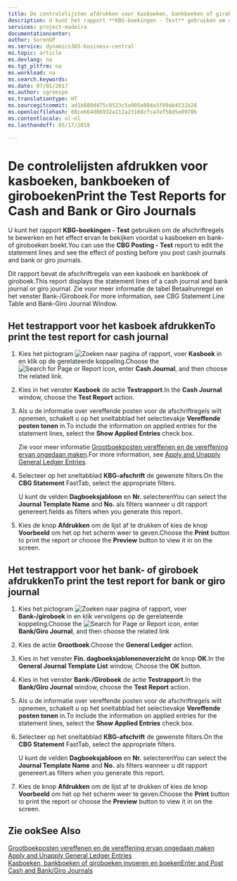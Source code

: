 ```yaml
---
title: De controlelijsten afdrukken voor kasboeken, bankboeken of giroboeken
description: U kunt het rapport **KBG-boekingen - Test** gebruiken om de afschriftregels te bewerken en het effect ervan te bekijken voordat u kasboeken en bank- of giroboeken boekt.
services: project-madeira
documentationcenter: 
author: SorenGP
ms.service: dynamics365-business-central
ms.topic: article
ms.devlang: na
ms.tgt_pltfrm: na
ms.workload: na
ms.search.keywords: 
ms.date: 07/01/2017
ms.author: sgroespe
ms.translationtype: HT
ms.sourcegitcommit: ad1b888d475c0523c5a905e804a3f89ab4531b28
ms.openlocfilehash: 60ce664d86932a112a23168cfca7ef58d5e0970b
ms.contentlocale: nl-nl
ms.lasthandoff: 05/17/2018

---
```

# <a name="print-the-test-reports-for-cash-and-bank-or-giro-journals"></a><span data-ttu-id="ac98d-103">De controlelijsten afdrukken voor kasboeken, bankboeken of giroboeken</span><span class="sxs-lookup"><span data-stu-id="ac98d-103">Print the Test Reports for Cash and Bank or Giro Journals</span></span>
<span data-ttu-id="ac98d-104">U kunt het rapport **KBG-boekingen - Test** gebruiken om de afschriftregels te bewerken en het effect ervan te bekijken voordat u kasboeken en bank- of giroboeken boekt.</span><span class="sxs-lookup"><span data-stu-id="ac98d-104">You can use the **CBG Posting - Test** report to edit the statement lines and see the effect of posting before you post cash journals and bank or giro journals.</span></span>  

<span data-ttu-id="ac98d-105">Dit rapport bevat de afschriftregels van een kasboek en bankboek of giroboek.</span><span class="sxs-lookup"><span data-stu-id="ac98d-105">This report displays the statement lines of a cash journal and bank journal or giro journal.</span></span> <span data-ttu-id="ac98d-106">Zie voor meer informatie de tabel Betaalrunregel en het venster Bank-/Giroboek.</span><span class="sxs-lookup"><span data-stu-id="ac98d-106">For more information, see CBG Statement Line Table and Bank-Giro Journal Window.</span></span>  

## <a name="to-print-the-test-report-for-cash-journal"></a><span data-ttu-id="ac98d-107">Het testrapport voor het kasboek afdrukken</span><span class="sxs-lookup"><span data-stu-id="ac98d-107">To print the test report for cash journal</span></span>  

1.  <span data-ttu-id="ac98d-108">Kies het pictogram ![Zoeken naar pagina of rapport](../../media/ui-search/search_small.png "pictogram Zoeken naar pagina of rapport"), voer **Kasboek** in en klik op de gerelateerde koppeling.</span><span class="sxs-lookup"><span data-stu-id="ac98d-108">Choose the ![Search for Page or Report](../../media/ui-search/search_small.png "Search for Page or Report icon") icon, enter **Cash Journal**, and then choose the related link.</span></span>  
2.  <span data-ttu-id="ac98d-109">Kies in het venster **Kasboek** de actie **Testrapport**.</span><span class="sxs-lookup"><span data-stu-id="ac98d-109">In the **Cash Journal** window, choose the **Test Report** action.</span></span>  
3.  <span data-ttu-id="ac98d-110">Als u de informatie over vereffende posten voor de afschriftregels wilt opnemen, schakelt u op het sneltabblad het selectievakje **Vereffende posten tonen** in.</span><span class="sxs-lookup"><span data-stu-id="ac98d-110">To include the information on applied entries for the statement lines, select the **Show Applied Entries** check box.</span></span>  

    <span data-ttu-id="ac98d-111">Zie voor meer informatie [Grootboekposten vereffenen en de vereffening ervan ongedaan maken](how-to-apply-and-unapply-general-ledger-entries.md).</span><span class="sxs-lookup"><span data-stu-id="ac98d-111">For more information, see [Apply and Unapply General Ledger Entries](how-to-apply-and-unapply-general-ledger-entries.md).</span></span>  

4.  <span data-ttu-id="ac98d-112">Selecteer op het sneltabblad **KBG-afschrift** de gewenste filters.</span><span class="sxs-lookup"><span data-stu-id="ac98d-112">On the **CBG Statement** FastTab, select the appropriate filters.</span></span>  

    <span data-ttu-id="ac98d-113">U kunt de velden **Dagboeksjabloon** en **Nr.** selecteren</span><span class="sxs-lookup"><span data-stu-id="ac98d-113">You can select the **Journal Template Name** and **No.**</span></span> <span data-ttu-id="ac98d-114">als filters wanneer u dit rapport genereert.</span><span class="sxs-lookup"><span data-stu-id="ac98d-114">fields as filters when you generate this report.</span></span>  
5.  <span data-ttu-id="ac98d-115">Kies de knop **Afdrukken** om de lijst af te drukken of kies de knop **Voorbeeld** om het op het scherm weer te geven.</span><span class="sxs-lookup"><span data-stu-id="ac98d-115">Choose the **Print** button to print the report or choose the **Preview** button to view it in on the screen.</span></span>  

## <a name="to-print-the-test-report-for-bank-or-giro-journal"></a><span data-ttu-id="ac98d-116">Het testrapport voor het bank- of giroboek afdrukken</span><span class="sxs-lookup"><span data-stu-id="ac98d-116">To print the test report for bank or giro journal</span></span>  

1.  <span data-ttu-id="ac98d-117">Kies het pictogram ![Zoeken naar pagina of rapport](../../media/ui-search/search_small.png "pictogram Zoeken naar pagina of rapport"), voer **Bank-/giroboek** in en klik vervolgens op de gerelateerde koppeling.</span><span class="sxs-lookup"><span data-stu-id="ac98d-117">Choose the ![Search for Page or Report](../../media/ui-search/search_small.png "Search for Page or Report icon") icon, enter **Bank/Giro Journal**, and then choose the related link</span></span>  
2.  <span data-ttu-id="ac98d-118">Kies de actie **Grootboek**.</span><span class="sxs-lookup"><span data-stu-id="ac98d-118">Choose the **General Ledger** action.</span></span>  
3.  <span data-ttu-id="ac98d-119">Kies in het venster **Fin. dagboeksjablonenoverzicht** de knop **OK**.</span><span class="sxs-lookup"><span data-stu-id="ac98d-119">In the **General Journal Template List** window, Choose the **OK** button.</span></span>  
4.  <span data-ttu-id="ac98d-120">Kies in het venster **Bank-/Giroboek** de actie **Testrapport**.</span><span class="sxs-lookup"><span data-stu-id="ac98d-120">In the **Bank/Giro Journal** window, choose the **Test Report** action.</span></span>  
5.  <span data-ttu-id="ac98d-121">Als u de informatie over vereffende posten voor de afschriftregels wilt opnemen, schakelt u op het sneltabblad het selectievakje **Vereffende posten tonen** in.</span><span class="sxs-lookup"><span data-stu-id="ac98d-121">To include the information on applied entries for the statement lines, select the **Show Applied Entries** check box.</span></span>  
6.  <span data-ttu-id="ac98d-122">Selecteer op het sneltabblad **KBG-afschrift** de gewenste filters.</span><span class="sxs-lookup"><span data-stu-id="ac98d-122">On the **CBG Statement** FastTab, select the appropriate filters.</span></span>  

    <span data-ttu-id="ac98d-123">U kunt de velden **Dagboeksjabloon** en **Nr.** selecteren</span><span class="sxs-lookup"><span data-stu-id="ac98d-123">You can select the **Journal Template Name** and **No.**</span></span> <span data-ttu-id="ac98d-124">als filters wanneer u dit rapport genereert.</span><span class="sxs-lookup"><span data-stu-id="ac98d-124">as filters when you generate this report.</span></span>  

7.  <span data-ttu-id="ac98d-125">Kies de knop **Afdrukken** om de lijst af te drukken of kies de knop **Voorbeeld** om het op het scherm weer te geven.</span><span class="sxs-lookup"><span data-stu-id="ac98d-125">Choose the **Print** button to print the report or choose the **Preview** button to view it in on the screen.</span></span>  

## <a name="see-also"></a><span data-ttu-id="ac98d-126">Zie ook</span><span class="sxs-lookup"><span data-stu-id="ac98d-126">See Also</span></span>  
 <span data-ttu-id="ac98d-127">[Grootboekposten vereffenen en de vereffening ervan ongedaan maken](how-to-apply-and-unapply-general-ledger-entries.md) </span><span class="sxs-lookup"><span data-stu-id="ac98d-127">[Apply and Unapply General Ledger Entries](how-to-apply-and-unapply-general-ledger-entries.md) </span></span>  
 [<span data-ttu-id="ac98d-128">Kasboeken, bankboeken of giroboeken invoeren en boeken</span><span class="sxs-lookup"><span data-stu-id="ac98d-128">Enter and Post Cash and Bank/Giro Journals</span></span>](how-to-enter-and-post-cash-and-bank-or-giro-journals.md)

